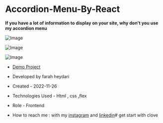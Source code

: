 # Accordion-Menu-By-React

**If you have a lot of information to display on your site, why don't you use my accordion menu**

![Image](https://github.com/user-attachments/assets/636abe41-4c8f-4b62-b43c-4eacaaa28b42)

![Image](https://github.com/user-attachments/assets/f2305334-24f6-4b95-ae2f-faee5308eae0)

![Image](https://github.com/user-attachments/assets/6cb911b3-6a41-4a6f-9429-d9fa6c9a72f7)

- [Demo Project](https://farahheydari.github.io/firstProject/)

- Developed by farah heydari
- Created - 2022-11-26

- Technologies Used - Html , css ,flex

- Role - Frontend

- How to reach me : with my [instagram](https://www.instagram.com/farah.hydry.dev/?utm_source=qr&r=nametag) and [linkedin](https://www.linkedin.com/in/farah-heydari-9a4737197?utm_source=share&utm_campaign=share_via&utm_content=profile&utm_medium=android_app)# get start with clove
